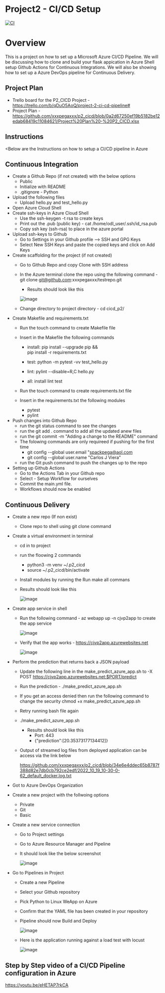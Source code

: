 # Project2 - CI/CD Setup

[![CI](https://github.com/xxxpegaxxx/p2_cicd/actions/workflows/main.yml/badge.svg)](https://github.com/xxxpegaxxx/p2_cicd/actions/workflows/main.yml)


# Overview

This is a  project on how to set up a Microsoft Azure CI/CD Pipeline. We will be discussing how to clone and build your flask appication in Azure Shell setup Github Actions for Continuous Integrations. We will also be showing how to set up a Azure DevOps pipeline for Continuous Delivery.

## Project Plan

* Trello board for the P2_CICD Project - https://trello.com/b/qDuO5AoQ/project-2-ci-cd-pipeline#
* Project Plan - https://github.com/xxxpegaxxx/p2_cicd/blob/0a2d67250ef19b5182be12edab68419c11084621/Project%20Plan%20-%20P2_CICD.xlsx

## Instructions

<Below are the Instructions on how to setup a CI/CD pipeline in Azure

## Continuous Integration
* Create a Github Repo (if not created) with the below options
	*  Public
	*  Initialize with README
	*  .gitignore - Python
* Upload the following files
	*  Upload hello.py and test_hello.py
* Open Azure Cloud Shell
* Create ssh-keys in Azure Cloud Shell
	*  Use the ssh-keygen -t rsa to create keys
	*  Print out the .pub (public key) - cat /home/odl_user/.ssh/id_rsa.pub
	* Copy ssh key (ssh-rsa) to place in the azure portal
* Upload ssh-keys to Github
	*  Go to Settings in your Github profile --> SSH and GPG Keys
	*  Select New SSH Keys and paste the copied keys and click on Add Keys
* Create scaffolding for the project (if not created)
	* Go to Github Repo and copy Clone with SSH address
	*  In the Azure terminal clone the repo using the following command - git clone git@github.com:xxxpegaxxx/testrepo.git 
	   * Results should look like this
	   
		![image](https://user-images.githubusercontent.com/101995184/196294981-11db30ae-9a76-4325-af1e-cb4d5bf9de6e.png)

	*  Change directory to project directory - cd cicd_p2/
* Create Makefile and requirements.txt
	* Run the touch command to create Makefile file
	* Insert in the Makefile the following commands
		* install:
			pip install --upgrade pip &&\
				pip install -r requirements.txt	
			
		* test:
			python -m pytest -vv test_hello.py
		
		* lint:
			pylint --disable=R,C hello.py
		
		* all: install lint test
	
	* Run the touch command to create requirements.txt file	
	* Insert in the requirements.txt the following modules
		* pytest
		* pylint
* Push changes into Github Repo		
	*  run the git status command to see the changes
	*  run the git add . command to add all the updated anew files 
	*  run the git commit -m "Adding a change to the README" command
	*  The folowing commands are only requireed if pushing for the first time
	 	* git config --global user.email "spackpega@aol.com
	  	* git config --global user.name "Carlos J Viera"
	*  run the Git push command to push the changes up to the repo
* Setting up Github Actions
	*  Go to the Actions Tab in your Github repo
	*  Select - Setup Workflow for ourselves
	*  Commit the main.yml file.
	*  Workflows should now be enabled

## Continuous Delivery

* Create a new repo (If non exist)
	*  Clone repo to shell using git clone command
* Create a virtual environment in terminal
	*  cd in to project
	*  run the floowing 2 commands
		* python3 -m venv ~/.p2_cicd
		* source ~/.p2_cicd/bin/activate
	*  Install modules by running the Run make all commans
	*  Results should look like this
	
		![image](https://user-images.githubusercontent.com/101995184/196295119-25b0843c-705f-466a-8a24-00e784199daa.png)

* Create app service in shell
	*  Run the following command - az webapp up -n cjvp2app to create the app service
	
	 	![image](https://user-images.githubusercontent.com/101995184/196295163-483eba87-1fe7-477e-b4fc-18ac5e5db12f.png)
	*  Verify that the app works - https://cjvp2app.azurewebsites.net	
	
		![image](https://user-images.githubusercontent.com/101995184/196295217-84786710-5901-40e5-98f6-77331c25adbc.png)
* Perform the prediction that returns back a JSON payload
	*  Update the following line in the make_predict_azure_app.sh to 
		-X POST https://cjvp2app.azurewebsites.net:$PORT/predict
	*  Run the prediction - 
		./make_predict_azure_app.sh
	*  If you get an access denied then run the following command to change the security
		chmod +x make_predict_azure_app.sh
	*  Retry running bash file again
	*  	./make_predict_azure_app.sh
		*  Results should look like this
			* Port: 443
			* {"prediction":[20.35373177134412]}

	* Output of streamed log files from deployed application can be access via the link below

		https://github.com/xxxpegaxxx/p2_cicd/blob/34e6e4ddec65b8787f388d82e7db0cb792ce2edf/2022_10_19_10-30-0-62_default_docker.log.txt

* Got to Azure DevOps Organization
* Create a new project with the follwoing options
	*  Private
	*  Git
	*  Basic
* Create a new service connection
	*  Go to Project settings
	*  Go to Azure Resource Manager and Pipeline
	*  It should look like the below screenshot
	
	 	![image](https://user-images.githubusercontent.com/101995184/196294326-556b7c32-d5cf-48c2-a25f-bb013034bc66.png)


* Go to Pipelines in Project
	*  Create a new Pipeline
	*  Select your Github repository
	*  Pick Python to Linux WeApp on Azure
	*  Confirm that the YAML file has been created in your repository
	*  Pipeline should now Build and Deploy
	
		![image](https://user-images.githubusercontent.com/101995184/196295287-d7663126-de89-4e79-9120-fa21fd3b4e4c.png)

	* Here is the application running against a load test with locust
	
		![image](https://user-images.githubusercontent.com/101995184/196315362-3bb05004-67ce-44d0-b822-9f7c5bc5c526.png)

## Step by Step video of a CI/CD Pipeline configuration in Azure

https://youtu.be/eHETAP7rkCA
